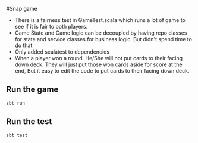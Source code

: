 #Snap game
- There is a fairness test in GameTest.scala which runs a lot of game to see if it is fair to both players.
- Game State and Game logic can be decoupled by having repo classes for state and service classes for business logic. But didn't spend time to do that
- Only added scalatest to dependencies
- When a player won a round. He/She will not put cards to their facing down deck. They will just put those won cards aside for score at the end, But it easy to edit the code to put cards to their facing down deck. 
## Run the game
```shell script
sbt run
```
## Run the test
```shell script
sbt test
```


